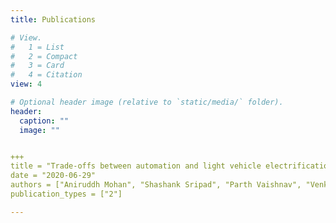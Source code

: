 ```yaml
---
title: Publications

# View.
#   1 = List
#   2 = Compact
#   3 = Card
#   4 = Citation
view: 4

# Optional header image (relative to `static/media/` folder).
header:
  caption: ""
  image: ""


+++
title = "Trade-offs between automation and light vehicle electrification"
date = "2020-06-29"
authors = ["Aniruddh Mohan", "Shashank Sripad", "Parth Vaishnav", "Venkatasubramanian Viswanathan"]
publication_types = ["2"]

---
```


